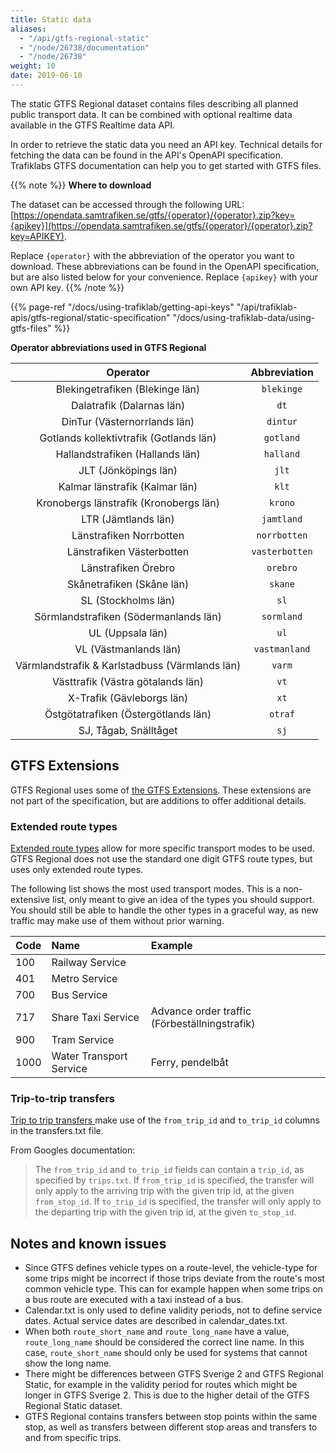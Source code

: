 ```yaml
---
title: Static data 
aliases: 
  - "/api/gtfs-regional-static"
  - "/node/26738/documentation"
  - "/node/26738"
weight: 10
date: 2019-06-10
---
```


The static GTFS Regional dataset contains files describing all planned public transport data. It can be combined 
with optional realtime data available in the GTFS Realtime data API.

In order to retrieve the static data you need an API key. Technical details for fetching the data can be found in the
API's OpenAPI specification. Trafiklabs GTFS documentation can help you to get started with GTFS files. 

{{% note %}}
**Where to download**

The dataset can be accessed through the following URL:
[https://opendata.samtrafiken.se/gtfs/{operator}/{operator}.zip?key={apikey}](https://opendata.samtrafiken.se/gtfs/{operator}/{operator}.zip?key=APIKEY).

Replace `{operator}` with the abbreviation of the operator you want to download. These abbreviations can be found in the 
OpenAPI specification, but are also listed below for your convenience. Replace `{apikey}` with your own API key. 
{{% /note %}}

{{% page-ref "/docs/using-trafiklab/getting-api-keys" "/api/trafiklab-apis/gtfs-regional/static-specification" 
"/docs/using-trafiklab-data/using-gtfs-files"  %}}

**Operator abbreviations used in GTFS Regional**

| Operator | Abbreviation |
| :---: | :---: |
| Blekingetrafiken (Blekinge län) | `blekinge` |
| Dalatrafik (Dalarnas län) | `dt` |
| DinTur (Västernorrlands län) | `dintur` |
| Gotlands kollektivtrafik (Gotlands län) | `gotland` |
| Hallandstrafiken (Hallands län) | `halland` |
| JLT (Jönköpings län) | `jlt` |
| Kalmar länstrafik (Kalmar län) | `klt` |
| Kronobergs länstrafik (Kronobergs län) | `krono` |
| LTR (Jämtlands län) | `jamtland` |
| Länstrafiken Norrbotten | `norrbotten` |
| Länstrafiken Västerbotten| `vasterbotten` |
| Länstrafiken Örebro| `orebro` |
| Skånetrafiken (Skåne län) | `skane` |
| SL (Stockholms län) | `sl` |
| Sörmlandstrafiken (Södermanlands län) | `sormland` |
| UL (Uppsala län) | `ul` |
| VL (Västmanlands län) | `vastmanland` |
| Värmlandstrafik & Karlstadbuss (Värmlands län) | `varm` |
| Västtrafik (Västra götalands län) | `vt` |
| X-Trafik (Gävleborgs län) | `xt` |
| Östgötatrafiken (Östergötlands län) | `otraf` |
| SJ, Tågab, Snälltåget | `sj` |


## GTFS Extensions

GTFS Regional uses some of 
[the GTFS Extensions](https://developers.google.com/transit/gtfs/reference/gtfs-extensions).
These extensions are not part of the specification, but are additions to offer additional details. 

### Extended route types

[Extended route types](https://developers.google.com/transit/gtfs/reference/extended-route-types) allow for more
specific transport modes to be used. GTFS Regional does not use the standard one digit GTFS route types, but uses only
extended route types.

The following list shows the most used transport modes. This is a non-extensive list, only meant to give an idea of the
types you should support. You should still be able to handle the other types in a graceful way, as new traffic may make
use of them without prior warning.

| Code | Name | Example |
| :--- | :--- | :--- |
| 100 | Railway Service |  |
| 401 | Metro Service |  |
| 700 | Bus Service |  |
| 717 | Share Taxi Service | Advance order traffic (Förbeställningstrafik) |
| 900 | Tram Service |  |
| 1000 | Water Transport Service | Ferry, pendelbåt |

### Trip-to-trip transfers

[Trip to trip transfers ](https://developers.google.com/transit/gtfs/reference/gtfs-extensions#TripToTripTransfers) make
use of the `from_trip_id`  and `to_trip_id` columns in the transfers.txt file.

From Googles documentation:

> The `from_trip_id` and `to_trip_id` fields can contain a `trip_id`, as specified by `trips.txt`. If `from_trip_id` is
> specified, the transfer will only apply to the arriving trip with the given trip id, at the given `from_stop_id`. 
> If `to_trip_id` is specified, the transfer will only apply to the departing trip with the given trip id, at the 
> given `to_stop_id`.


## Notes and known issues

- Since GTFS defines vehicle types on a route-level, the vehicle-type for some trips might be incorrect if those 
  trips deviate from the route's most common vehicle type. This can for example happen when some trips on a bus 
  route are executed with a taxi instead of a bus.
- Calendar.txt is only used to define validity periods, not to define service dates. Actual service dates are 
  described in calendar_dates.txt.
- When both `route_short_name` and `route_long_name` have a value, `route_long_name` should be considered the correct 
  line name. In this case, `route_short_name` should only be used for systems that cannot show the long name.
- There might be differences between GTFS Sverige 2 and GTFS Regional Static, for example in the validity period for 
  routes which might be longer in GTFS Sverige 2. This is due to the higher detail of the GTFS Regional Static dataset.
- GTFS Regional contains transfers between stop points within the same stop, as well as transfers between different 
  stop areas and transfers to and from specific trips.